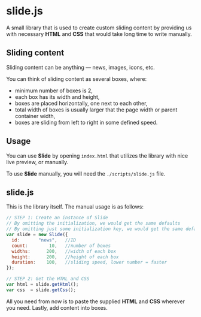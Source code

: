 # slide.js

A small library that is used to create custom sliding content by providing us with necessary **HTML** and **CSS** that would take long time to write manually.

## Sliding content

Sliding content can be anything — news, images, icons, etc.

You can think of sliding content as several boxes, where:
- minimum number of boxes is 2,
- each box has its width and height,
- boxes are placed horizontally, one next to each other,
- total width of boxes is usually larger that the page width or parent container width,
- boxes are sliding from left to right in some defined speed.

## Usage

You can use **Slide** by opening `index.html` that utilizes the library with nice live preview, or manually.

To use **Slide** manually, you will need the `./scripts/slide.js` file.

## slide.js

This is the library itself. The manual usage is as follows:

```js
// STEP 1: Create an instance of Slide
// By omitting the initialization, we would get the same defaults
// By omitting just some initialization key, we would get the same default for that key
var slide = new Slide({
  id:       "news",   //ID
  count:        10,   //number of boxes
  widths:      200,   //width of each box
  height:      200,   //height of each box
  duration:    100,   //sliding speed, lower number = faster
});                   

// STEP 2: Get the HTML and CSS
var html = slide.getHtml();
var css  = slide.getCss();
```

All you need from now is to paste the supplied **HTML** and **CSS** wherever you need. Lastly, add content into boxes.
